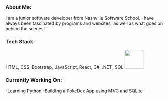 ### About Me:
  I am a junior software developer from Nashville Software School. I have always been fascinated by programs and websites, as well as what goes on behind the scenes!

### Tech Stack:
  HTML, CSS, Bootstrap, JavaScript, React, C#, .NET, SQL
  <img src="https://upload.wikimedia.org/wikipedia/commons/thumb/6/61/HTML5_logo_and_wordmark.svg/2048px-HTML5_logo_and_wordmark.svg.png" height="60" width="60" >

### Currently Working On:
  -Learning Python
  -Building a PokeDex App using MVC and SQLite
